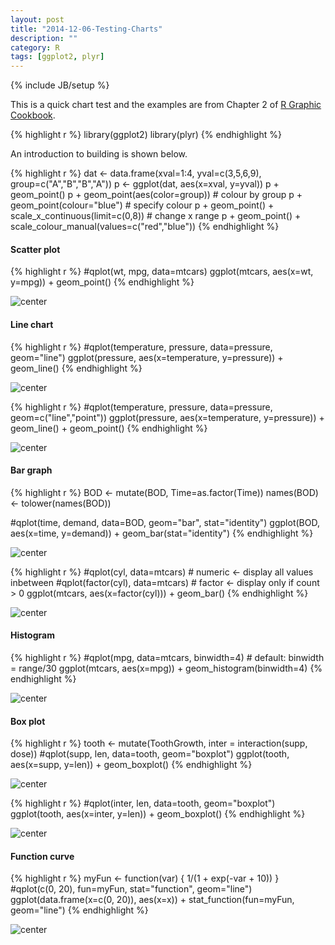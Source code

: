 ```yaml
---
layout: post
title: "2014-12-06-Testing-Charts"
description: ""
category: R
tags: [ggplot2, plyr]
---
```

{% include JB/setup %}

This is a quick chart test and the examples are from Chapter 2 of [R Graphic Cookbook](http://shop.oreilly.com/product/0636920023135.do).


{% highlight r %}
library(ggplot2)
library(plyr)
{% endhighlight %}

An introduction to building is shown below.


{% highlight r %}
dat <- data.frame(xval=1:4, yval=c(3,5,6,9), group=c("A","B","B","A"))
p <- ggplot(dat, aes(x=xval, y=yval))
p + geom_point()
p + geom_point(aes(color=group)) # colour by group
p + geom_point(colour="blue") # specify colour
p + geom_point() + scale_x_continuous(limit=c(0,8)) # change x range
p + geom_point() + scale_colour_manual(values=c("red","blue"))
{% endhighlight %}

#### Scatter plot


{% highlight r %}
#qplot(wt, mpg, data=mtcars)
ggplot(mtcars, aes(x=wt, y=mpg)) + geom_point()
{% endhighlight %}

![center](./figs/2014-12-06-Testing-Charts/scatter-1.png) 

#### Line chart


{% highlight r %}
#qplot(temperature, pressure, data=pressure, geom="line")
ggplot(pressure, aes(x=temperature, y=pressure)) + geom_line()
{% endhighlight %}

![center](./figs/2014-12-06-Testing-Charts/line1-1.png) 


{% highlight r %}
#qplot(temperature, pressure, data=pressure, geom=c("line","point"))
ggplot(pressure, aes(x=temperature, y=pressure)) + geom_line() + geom_point()
{% endhighlight %}

![center](./figs/2014-12-06-Testing-Charts/line2-1.png) 

#### Bar graph


{% highlight r %}
BOD <- mutate(BOD, Time=as.factor(Time))
names(BOD) <- tolower(names(BOD))

#qplot(time, demand, data=BOD, geom="bar", stat="identity")
ggplot(BOD, aes(x=time, y=demand)) + geom_bar(stat="identity")
{% endhighlight %}

![center](./figs/2014-12-06-Testing-Charts/bar1-1.png) 


{% highlight r %}
#qplot(cyl, data=mtcars) # numeric <- display all values inbetween
#qplot(factor(cyl), data=mtcars) # factor <- display only if count > 0
ggplot(mtcars, aes(x=factor(cyl))) + geom_bar()
{% endhighlight %}

![center](./figs/2014-12-06-Testing-Charts/bar2-1.png) 

#### Histogram


{% highlight r %}
#qplot(mpg, data=mtcars, binwidth=4) # default: binwidth = range/30
ggplot(mtcars, aes(x=mpg)) + geom_histogram(binwidth=4)
{% endhighlight %}

![center](./figs/2014-12-06-Testing-Charts/histogram-1.png) 

#### Box plot


{% highlight r %}
tooth <- mutate(ToothGrowth, inter = interaction(supp, dose))
#qplot(supp, len, data=tooth, geom="boxplot")
ggplot(tooth, aes(x=supp, y=len)) + geom_boxplot()
{% endhighlight %}

![center](./figs/2014-12-06-Testing-Charts/box1-1.png) 


{% highlight r %}
#qplot(inter, len, data=tooth, geom="boxplot")
ggplot(tooth, aes(x=inter, y=len)) + geom_boxplot()
{% endhighlight %}

![center](./figs/2014-12-06-Testing-Charts/box2-1.png) 

#### Function curve


{% highlight r %}
myFun <- function(var) { 1/(1 + exp(-var + 10)) }
#qplot(c(0, 20), fun=myFun, stat="function", geom="line")
ggplot(data.frame(x=c(0, 20)), aes(x=x)) + stat_function(fun=myFun, geom="line")
{% endhighlight %}

![center](./figs/2014-12-06-Testing-Charts/function-1.png) 
